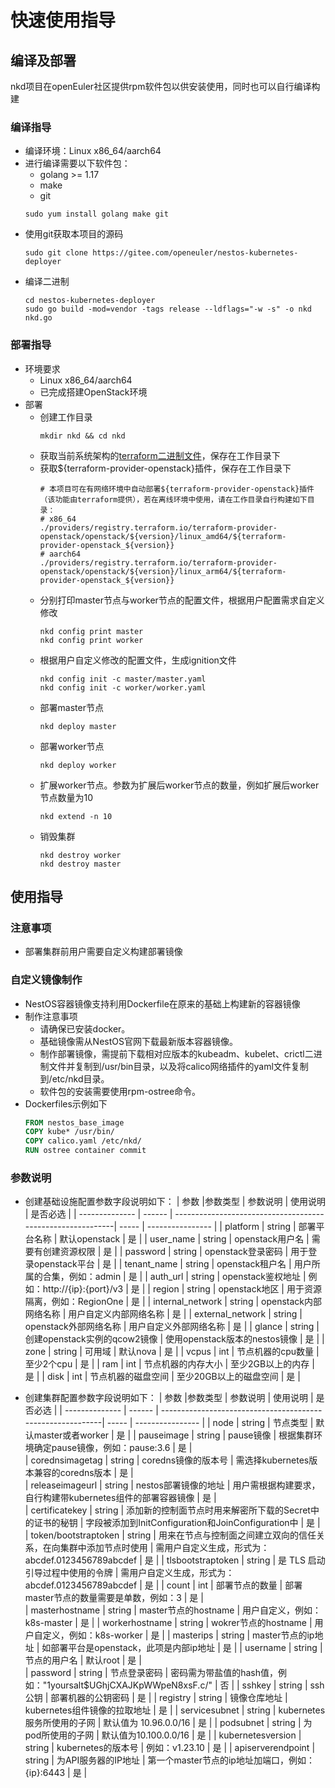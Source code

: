 # 快速使用指导

## 编译及部署

nkd项目在openEuler社区提供rpm软件包以供安装使用，同时也可以自行编译构建
  
### 编译指导

* 编译环境：Linux x86_64/aarch64
* 进行编译需要以下软件包：
  * golang >= 1.17
  * make
  * git
  ``` shell
  sudo yum install golang make git
  ```  
* 使用git获取本项目的源码
  ``` shell
  sudo git clone https://gitee.com/openeuler/nestos-kubernetes-deployer
  ```
* 编译二进制
  ``` shell
  cd nestos-kubernetes-deployer
  sudo go build -mod=vendor -tags release --ldflags="-w -s" -o nkd nkd.go
  ```

### 部署指导

* 环境要求
  * Linux x86_64/aarch64
  * 已完成搭建OpenStack环境
* 部署
  * 创建工作目录
    ```
    mkdir nkd && cd nkd
    ```
  * 获取当前系统架构的[terraform二进制文件](https://developer.hashicorp.com/terraform/downloads)，保存在工作目录下
  * 获取${terraform-provider-openstack}插件，保存在工作目录下
    ```
    # 本项目可在有网络环境中自动部署${terraform-provider-openstack}插件（该功能由terraform提供），若在离线环境中使用，请在工作目录自行构建如下目录：
    # x86_64
    ./providers/registry.terraform.io/terraform-provider-openstack/openstack/${version}/linux_amd64/${terraform-provider-openstack_${version}}
    # aarch64
    ./providers/registry.terraform.io/terraform-provider-openstack/openstack/${version}/linux_arm64/${terraform-provider-openstack_${version}}
    ```
  * 分别打印master节点与worker节点的配置文件，根据用户配置需求自定义修改
    ``` shell
    nkd config print master
    nkd config print worker
    ```
  * 根据用户自定义修改的配置文件，生成ignition文件
    ``` shell
    nkd config init -c master/master.yaml
    nkd config init -c worker/worker.yaml   
    ```
  * 部署master节点
    ``` shell
    nkd deploy master
    ```
  * 部署worker节点
    ``` shell
    nkd deploy worker
    ```
  * 扩展worker节点。参数为扩展后worker节点的数量，例如扩展后worker节点数量为10
    ``` shell
    nkd extend -n 10
    ```
  * 销毁集群
    ``` shell
    nkd destroy worker
    nkd destroy master
    ```

## 使用指导

### 注意事项
  * 部署集群前用户需要自定义构建部署镜像

### 自定义镜像制作
* NestOS容器镜像支持利用Dockerfile在原来的基础上构建新的容器镜像
* 制作注意事项
    * 请确保已安装docker。
    * 基础镜像需从NestOS官网下载最新版本容器镜像。
    * 制作部署镜像，需提前下载相对应版本的kubeadm、kubelet、crictl二进制文件并复制到/usr/bin目录，以及将calico网络插件的yaml文件复制到/etc/nkd目录。
    * 软件包的安装需要使用rpm-ostree命令。
 * Dockerfiles示例如下
      ``` dockerfile
      FROM nestos_base_image
      COPY kube* /usr/bin/
      COPY calico.yaml /etc/nkd/
      RUN ostree container commit
      ```

### 参数说明

* 创建基础设施配置参数字段说明如下：
  | 参数           |参数类型  | 参数说明                                                  | 使用说明 | 是否必选         |
  | -------------- | ------  | -----------------------------------------------------------| ----- | ---------------- |
  | platform      | string  | 部署平台名称           | 默认openstack    | 是         |
  | user_name      | string  | openstack用户名           | 需要有创建资源权限    | 是         |
  | password      | string  | openstack登录密码           | 用于登录openstack平台    | 是         |
  | tenant_name      | string  | openstack租户名           | 用户所属的合集，例如：admin    | 是         |
  | auth_url      | string  |  openstack鉴权地址          | 例如：http://{ip}:{port}/v3    | 是         |
  | region      | string  | openstack地区           | 用于资源隔离，例如：RegionOne     | 是         |
  | internal_network      | string  | openstack内部网络名称           | 用户自定义内部网络名称    | 是         |
  | external_network      | string  | openstack外部网络名称           | 用户自定义外部网络名称    | 是         |
  | glance      | string  | 创建openstack实例的qcow2镜像           | 使用openstack版本的nestos镜像    | 是         |
  | zone      | string  | 可用域           | 默认nova    | 是         |
  | vcpus      | int  | 节点机器的cpu数量           | 至少2个cpu    | 是         |
  | ram      | int  |  节点机器的内存大小          | 至少2GB以上的内存    | 是         |
  | disk      | int  | 节点机器的磁盘空间          | 至少20GB以上的磁盘空间    | 是         |

* 创建集群配置参数字段说明如下：
  | 参数           |参数类型  | 参数说明                                                  | 使用说明 | 是否必选         |
  | -------------- | ------  | -----------------------------------------------------------| ----- | ---------------- |
  | node      | string  | 节点类型           | 默认master或者worker    | 是         |
  | pauseimage      | string  | pause镜像          | 根据集群环境确定pause镜像，例如：pause:3.6    | 是         |  
  | corednsimagetag      | string  | coredns镜像的版本号           | 需选择kubernetes版本兼容的coredns版本    | 是         |  
  | releaseimageurl      | string  | nestos部署镜像的地址           | 用户需根据构建要求，自行构建带kubernetes组件的部署容器镜像    | 是         |  
  | certificatekey      | string  | 添加新的控制面节点时用来解密所下载的Secret中的证书的秘钥           | 字段被添加到InitConfiguration和JoinConfiguration中    | 是         |    
  | token/bootstraptoken      | string  | 用来在节点与控制面之间建立双向的信任关系，在向集群中添加节点时使用         | 需用户自定义生成，形式为：abcdef.0123456789abcdef       | 是         |
  | tlsbootstraptoken      | string  | 是 TLS 启动引导过程中使用的令牌           |  需用户自定义生成，形式为：abcdef.0123456789abcdef      | 是         |
  | count      | int  | 部署节点的数量           | 部署master节点的数量需要是单数，例如：3       | 是         |  
  | masterhostname      | string  | master节点的hostname           | 用户自定义，例如：k8s-master       | 是         |
  | workerhostname      | string  | wokrer节点的hostname           | 用户自定义，例如：k8s-worker               | 是         |
  | masterips      | string  | master节点的ip地址           | 如部署平台是openstack，此项是内部ip地址    | 是         |
  | username      | string  | 节点的用户名           | 默认root    | 是         |  
  | password      | string  | 节点登录密码           | 密码需为带盐值的hash值，例如："$1$yoursalt$UGhjCXAJKpWWpeN8xsF.c/"    | 否         |
  | sshkey       | string  | ssh公钥           | 部署机器的公钥密码     | 是         |
  | registry       | string  | 镜像仓库地址           | kubernetes组件镜像的拉取地址    | 是         |
  | servicesubnet      | string  |  kubernetes 服务所使用的子网           | 默认值为 10.96.0.0/16    | 是         |
  | podsubnet      | string  |  为pod所使用的子网          | 默认值为10.100.0.0/16    | 是         |
  | kubernetesversion      | string  | kubernetes的版本号           | 例如：v1.23.10     | 是         |
  | apiserverendpoint      | string  | 为API服务器的IP地址       | 第一个master节点的ip地址加端口，例如：{ip}:6443    | 是         |
















